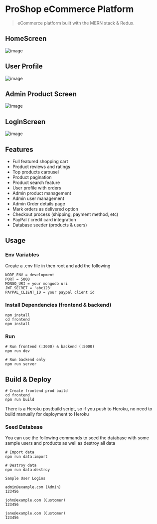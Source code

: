 # ProShop eCommerce Platform

> eCommerce platform built with the MERN stack & Redux.

## HomeScreen
![image](https://user-images.githubusercontent.com/60813213/116999941-fb6f2280-acfd-11eb-8639-697fa0c9df1d.png)

## User Profile
![image](https://user-images.githubusercontent.com/60813213/117000167-4852f900-acfe-11eb-9c29-a6f1d4a0db01.png)

## Admin Product Screen
![image](https://user-images.githubusercontent.com/60813213/117000354-92d47580-acfe-11eb-8ea8-4bde994e04c4.png)

## LoginScreen
![image](https://user-images.githubusercontent.com/60813213/117000471-c0b9ba00-acfe-11eb-83b0-039cbf3cb460.png)


## Features

- Full featured shopping cart
- Product reviews and ratings
- Top products carousel
- Product pagination
- Product search feature
- User profile with orders
- Admin product management
- Admin user management
- Admin Order details page
- Mark orders as delivered option
- Checkout process (shipping, payment method, etc)
- PayPal / credit card integration
- Database seeder (products & users)



## Usage



### Env Variables

Create a .env file in then root and add the following

```
NODE_ENV = development
PORT = 5000
MONGO_URI = your mongodb uri
JWT_SECRET = 'abc123'
PAYPAL_CLIENT_ID = your paypal client id
```

### Install Dependencies (frontend & backend)

```
npm install
cd frontend
npm install
```

### Run

```
# Run frontend (:3000) & backend (:5000)
npm run dev

# Run backend only
npm run server
```

## Build & Deploy

```
# Create frontend prod build
cd frontend
npm run build
```

There is a Heroku postbuild script, so if you push to Heroku, no need to build manually for deployment to Heroku

### Seed Database

You can use the following commands to seed the database with some sample users and products as well as destroy all data

```
# Import data
npm run data:import

# Destroy data
npm run data:destroy
```

```
Sample User Logins

admin@example.com (Admin)
123456

john@example.com (Customer)
123456

jane@example.com (Customer)
123456
```


